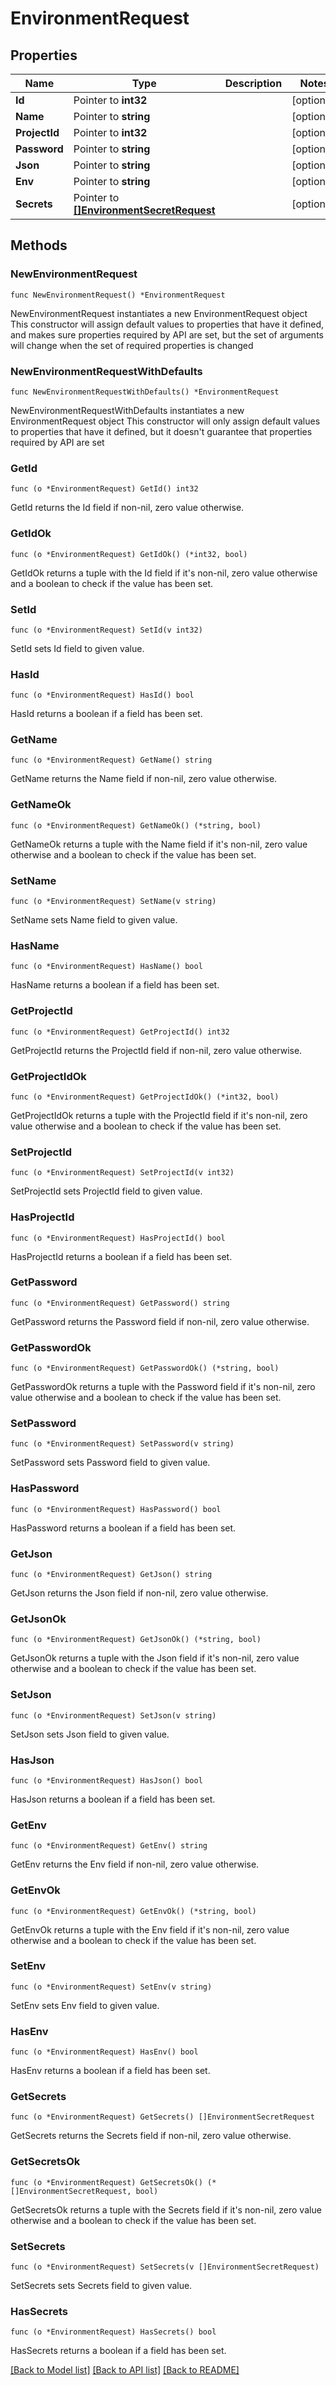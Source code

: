 # EnvironmentRequest

## Properties

Name | Type | Description | Notes
------------ | ------------- | ------------- | -------------
**Id** | Pointer to **int32** |  | [optional] 
**Name** | Pointer to **string** |  | [optional] 
**ProjectId** | Pointer to **int32** |  | [optional] 
**Password** | Pointer to **string** |  | [optional] 
**Json** | Pointer to **string** |  | [optional] 
**Env** | Pointer to **string** |  | [optional] 
**Secrets** | Pointer to [**[]EnvironmentSecretRequest**](EnvironmentSecretRequest.md) |  | [optional] 

## Methods

### NewEnvironmentRequest

`func NewEnvironmentRequest() *EnvironmentRequest`

NewEnvironmentRequest instantiates a new EnvironmentRequest object
This constructor will assign default values to properties that have it defined,
and makes sure properties required by API are set, but the set of arguments
will change when the set of required properties is changed

### NewEnvironmentRequestWithDefaults

`func NewEnvironmentRequestWithDefaults() *EnvironmentRequest`

NewEnvironmentRequestWithDefaults instantiates a new EnvironmentRequest object
This constructor will only assign default values to properties that have it defined,
but it doesn't guarantee that properties required by API are set

### GetId

`func (o *EnvironmentRequest) GetId() int32`

GetId returns the Id field if non-nil, zero value otherwise.

### GetIdOk

`func (o *EnvironmentRequest) GetIdOk() (*int32, bool)`

GetIdOk returns a tuple with the Id field if it's non-nil, zero value otherwise
and a boolean to check if the value has been set.

### SetId

`func (o *EnvironmentRequest) SetId(v int32)`

SetId sets Id field to given value.

### HasId

`func (o *EnvironmentRequest) HasId() bool`

HasId returns a boolean if a field has been set.

### GetName

`func (o *EnvironmentRequest) GetName() string`

GetName returns the Name field if non-nil, zero value otherwise.

### GetNameOk

`func (o *EnvironmentRequest) GetNameOk() (*string, bool)`

GetNameOk returns a tuple with the Name field if it's non-nil, zero value otherwise
and a boolean to check if the value has been set.

### SetName

`func (o *EnvironmentRequest) SetName(v string)`

SetName sets Name field to given value.

### HasName

`func (o *EnvironmentRequest) HasName() bool`

HasName returns a boolean if a field has been set.

### GetProjectId

`func (o *EnvironmentRequest) GetProjectId() int32`

GetProjectId returns the ProjectId field if non-nil, zero value otherwise.

### GetProjectIdOk

`func (o *EnvironmentRequest) GetProjectIdOk() (*int32, bool)`

GetProjectIdOk returns a tuple with the ProjectId field if it's non-nil, zero value otherwise
and a boolean to check if the value has been set.

### SetProjectId

`func (o *EnvironmentRequest) SetProjectId(v int32)`

SetProjectId sets ProjectId field to given value.

### HasProjectId

`func (o *EnvironmentRequest) HasProjectId() bool`

HasProjectId returns a boolean if a field has been set.

### GetPassword

`func (o *EnvironmentRequest) GetPassword() string`

GetPassword returns the Password field if non-nil, zero value otherwise.

### GetPasswordOk

`func (o *EnvironmentRequest) GetPasswordOk() (*string, bool)`

GetPasswordOk returns a tuple with the Password field if it's non-nil, zero value otherwise
and a boolean to check if the value has been set.

### SetPassword

`func (o *EnvironmentRequest) SetPassword(v string)`

SetPassword sets Password field to given value.

### HasPassword

`func (o *EnvironmentRequest) HasPassword() bool`

HasPassword returns a boolean if a field has been set.

### GetJson

`func (o *EnvironmentRequest) GetJson() string`

GetJson returns the Json field if non-nil, zero value otherwise.

### GetJsonOk

`func (o *EnvironmentRequest) GetJsonOk() (*string, bool)`

GetJsonOk returns a tuple with the Json field if it's non-nil, zero value otherwise
and a boolean to check if the value has been set.

### SetJson

`func (o *EnvironmentRequest) SetJson(v string)`

SetJson sets Json field to given value.

### HasJson

`func (o *EnvironmentRequest) HasJson() bool`

HasJson returns a boolean if a field has been set.

### GetEnv

`func (o *EnvironmentRequest) GetEnv() string`

GetEnv returns the Env field if non-nil, zero value otherwise.

### GetEnvOk

`func (o *EnvironmentRequest) GetEnvOk() (*string, bool)`

GetEnvOk returns a tuple with the Env field if it's non-nil, zero value otherwise
and a boolean to check if the value has been set.

### SetEnv

`func (o *EnvironmentRequest) SetEnv(v string)`

SetEnv sets Env field to given value.

### HasEnv

`func (o *EnvironmentRequest) HasEnv() bool`

HasEnv returns a boolean if a field has been set.

### GetSecrets

`func (o *EnvironmentRequest) GetSecrets() []EnvironmentSecretRequest`

GetSecrets returns the Secrets field if non-nil, zero value otherwise.

### GetSecretsOk

`func (o *EnvironmentRequest) GetSecretsOk() (*[]EnvironmentSecretRequest, bool)`

GetSecretsOk returns a tuple with the Secrets field if it's non-nil, zero value otherwise
and a boolean to check if the value has been set.

### SetSecrets

`func (o *EnvironmentRequest) SetSecrets(v []EnvironmentSecretRequest)`

SetSecrets sets Secrets field to given value.

### HasSecrets

`func (o *EnvironmentRequest) HasSecrets() bool`

HasSecrets returns a boolean if a field has been set.


[[Back to Model list]](../README.md#documentation-for-models) [[Back to API list]](../README.md#documentation-for-api-endpoints) [[Back to README]](../README.md)


